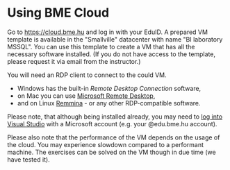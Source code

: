 # Using BME Cloud

Go to <https://cloud.bme.hu> and log in with your EduID. A prepared VM template is available in the "Smallville" datacenter with name "BI laboratory MSSQL". You can use this template to create a VM that has all the necessary software installed. (If you do not have access to the template, please request it via email from the instructor.)

You will need an RDP client to connect to the could VM.

- Windows has the built-in _Remote Desktop Connection_ software,
- on Mac you can use [Microsoft Remote Desktop](https://apps.apple.com/us/app/microsoft-remote-desktop-10/id1295203466?mt=12),
- and on Linux [Remmina](https://remmina.org/how-to-install-remmina/) - or any other RDP-compatible software.

Please note, that although being installed already, you may need to [log into Visual Studio](https://visualstudio.microsoft.com/vs/support/community-edition-expired-buy-license/) with a Microsoft account (e.g. your @edu.bme.hu account).

Please also note that the performance of the VM depends on the usage of the cloud. You may experience slowdown compared to a performant machine. The exercises can be solved on the VM though in due time (we have tested it).
